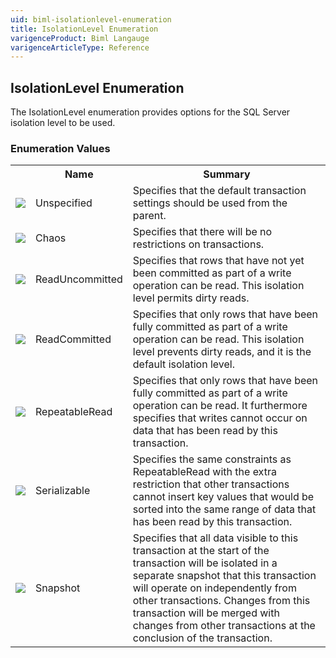 ```yaml
---
uid: biml-isolationlevel-enumeration
title: IsolationLevel Enumeration
varigenceProduct: Biml Langauge
varigenceArticleType: Reference
---
```


## IsolationLevel Enumeration<div class="LanguageSummary"><div class ="SummaryItem">The IsolationLevel enumeration provides options for the SQL Server isolation level to be used.</div></div><div class="EnumValueGroup">### Enumeration Values<table id="EnumValue" class="MemberList"><tbody><tr><th class="MemberTypeIconColumnHeader">&nbsp;</th><th class="MemberNameColumnHeader">Name</th><th class="MemberSummaryColumnHeader">Summary</th></tr><tr class="cd0"><td align="center" class="MemberTypeIcon"><img src="enumValue.png"></img></td><td class="MemberName">Unspecified</td><td class="MemberSummary"><div class ="SummaryItem">Specifies that the default transaction settings should be used from the parent.</div></td></tr><tr class="cd1"><td align="center" class="MemberTypeIcon"><img src="enumValue.png"></img></td><td class="MemberName">Chaos</td><td class="MemberSummary"><div class ="SummaryItem">Specifies that there will be no restrictions on transactions.</div></td></tr><tr class="cd0"><td align="center" class="MemberTypeIcon"><img src="enumValue.png"></img></td><td class="MemberName">ReadUncommitted</td><td class="MemberSummary"><div class ="SummaryItem">Specifies that rows that have not yet been committed as part of a write operation can be read.  This isolation level permits dirty reads.</div></td></tr><tr class="cd1"><td align="center" class="MemberTypeIcon"><img src="enumValue.png"></img></td><td class="MemberName">ReadCommitted</td><td class="MemberSummary"><div class ="SummaryItem">Specifies that only rows that have been fully committed as part of a write operation can be read.  This isolation level prevents dirty reads, and it is the default isolation level.</div></td></tr><tr class="cd0"><td align="center" class="MemberTypeIcon"><img src="enumValue.png"></img></td><td class="MemberName">RepeatableRead</td><td class="MemberSummary"><div class ="SummaryItem">Specifies that only rows that have been fully committed as part of a write operation can be read. It furthermore specifies that writes cannot occur on data that has been read by this transaction.</div></td></tr><tr class="cd1"><td align="center" class="MemberTypeIcon"><img src="enumValue.png"></img></td><td class="MemberName">Serializable</td><td class="MemberSummary"><div class ="SummaryItem">Specifies the same constraints as RepeatableRead with the extra restriction that other transactions cannot insert key values that would be sorted into the same range of data that has been read by this transaction.</div></td></tr><tr class="cd0"><td align="center" class="MemberTypeIcon"><img src="enumValue.png"></img></td><td class="MemberName">Snapshot</td><td class="MemberSummary"><div class ="SummaryItem">Specifies that all data visible to this transaction at the start of the transaction will be isolated in a separate snapshot that this transaction will operate on independently from other transactions.  Changes from this transaction will be merged with changes from other transactions at the conclusion of the transaction.</div></td></tr></tbody></table></div>